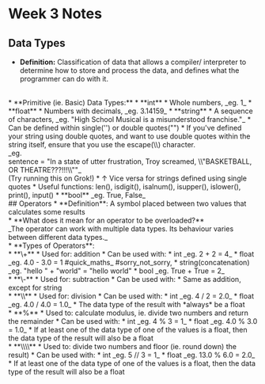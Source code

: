 # Week 3 Notes

## Data Types

* **Definition:** Classification of data that allows a compiler/ interpreter to determine how to store and process the data, and defines what the programmer can do with it.
<br />
* **Primitive (ie. Basic) Data Types:**
   * **int**
      * Whole numbers, _eg. 1_
   * **float**
      * Numbers with decimals, _eg. 3.14159_
   * **string**
      * A sequence of characters, _eg. "High School Musical is a misunderstood franchise."_
      * Can be defined within single('') or double quotes("")
         * If you've defined your string using double quotes, and want to use double quotes within the string itself, ensure that you use the escape(\\) character.<br/> _eg. <br />sentence = "In a state of utter frustration, Troy screamed, \\"BASKETBALL, OR THEATRE???!!!\\""_ <br />(Try running this on Grok!)
         *  ↑ Vice versa for strings defined using single quotes
      *  Useful functions: len(), isdigit(), isalnum(), isupper(), islower(), print(), input()
   * **bool** _eg. True, False_
<br />
## Operators
* **Definition**: A symbol placed between two values that calculates some results
<br />
* **What does it mean for an operator to be overloaded?**<br />_The operator can work with multiple data types. Its behaviour varies between different data types._
<br />
* **Types of Operators**:
   <br />
   * **\+**
      * Used for: addition
      * Can be used with:
        * int _eg. 2 + 2 = 4_
        * float _eg. 4.0 - 3.0 = 1  #quick_maths_ #sorry_not_sorry,
        * string(concatenation) _eg. "hello " + "world" = "hello world"
        * bool _eg. True + True = 2_
   <br />
   * **\-**
     * Used for: subtraction
     * Can be used with:
       * Same as addition, except for string
   <br />
   * **\\**
     * Used for: division
     * Can be used with:
       * int _eg. 4 / 2 = 2.0_
       * float _eg. 4.0 / 4.0 = 1.0_
     * The data type of the result with *always* be a float
   <br />
   * **%**
     * Used to: calculate modulus, ie. divide two numbers and return the remainder
     * Can be used with:
       * int _eg. 4 % 3 = 1_
       * float _eg. 4.0 % 3.0 = 1.0_
     * If at least one of the data type of one of the values is a float, then the data type of the result will also be a float
   <br />
   * **\\\\**
     * Used to: divide two numbers and floor (ie. round down) the result)
     * Can be used with:
       * int _eg. 5 // 3 = 1_
       * float _eg. 13.0 % 6.0 = 2.0_
     * If at least one of the data type of one of the values is a float, then the data type of the result will also be a float


